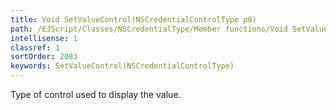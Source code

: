 ```yaml
---
title: Void SetValueControl(NSCredentialControlType p0)
path: /EJScript/Classes/NSCredentialType/Member functions/Void SetValueControl(NSCredentialControlType p_0)
intellisense: 1
classref: 1
sortOrder: 2083
keywords: SetValueControl(NSCredentialControlType)
---
```



Type of control used to display the value.


